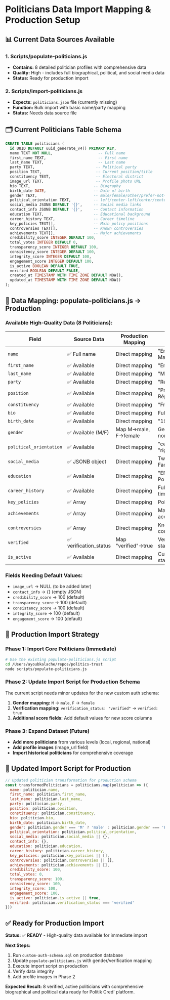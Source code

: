 # Politicians Data Import Mapping & Production Setup

## 📊 **Current Data Sources Available**

### 1. **Scripts/populate-politicians.js**
- **Contains:** 8 detailed politician profiles with comprehensive data
- **Quality:** High - includes full biographical, political, and social media data
- **Status:** Ready for production import

### 2. **Scripts/import-politicians.js**
- **Expects:** `politicians.json` file (currently missing)
- **Function:** Bulk import with basic name/party mapping
- **Status:** Needs data source file

## 🗂️ **Current Politicians Table Schema**

```sql
CREATE TABLE politicians (
  id UUID DEFAULT uuid_generate_v4() PRIMARY KEY,
  name TEXT NOT NULL,                    -- Full name
  first_name TEXT,                       -- First name
  last_name TEXT,                        -- Last name
  party TEXT,                           -- Political party
  position TEXT,                        -- Current position/title
  constituency TEXT,                    -- Electoral district
  image_url TEXT,                       -- Profile photo URL
  bio TEXT,                            -- Biography
  birth_date DATE,                     -- Date of birth
  gender TEXT,                         -- male/female/other/prefer-not-say
  political_orientation TEXT,          -- left/center-left/center/center-right/right
  social_media JSONB DEFAULT '{}',     -- Social media links
  contact_info JSONB DEFAULT '{}',     -- Contact information
  education TEXT,                      -- Educational background
  career_history TEXT,                 -- Career timeline
  key_policies TEXT[],                 -- Main policy positions
  controversies TEXT[],                -- Known controversies
  achievements TEXT[],                 -- Major achievements
  credibility_score INTEGER DEFAULT 100,
  total_votes INTEGER DEFAULT 0,
  transparency_score INTEGER DEFAULT 100,
  consistency_score INTEGER DEFAULT 100,
  integrity_score INTEGER DEFAULT 100,
  engagement_score INTEGER DEFAULT 100,
  is_active BOOLEAN DEFAULT TRUE,
  verified BOOLEAN DEFAULT FALSE,
  created_at TIMESTAMP WITH TIME ZONE DEFAULT NOW(),
  updated_at TIMESTAMP WITH TIME ZONE DEFAULT NOW()
);
```

## 🎯 **Data Mapping: populate-politicians.js → Production**

### **Available High-Quality Data (8 Politicians):**

| Field | Source Data | Production Mapping | Notes |
|-------|-------------|-------------------|-------|
| `name` | ✅ Full name | Direct mapping | "Emmanuel Macron" |
| `first_name` | ✅ Available | Direct mapping | "Emmanuel" |
| `last_name` | ✅ Available | Direct mapping | "Macron" |
| `party` | ✅ Available | Direct mapping | "Renaissance" |
| `position` | ✅ Available | Direct mapping | "Président de la République" |
| `constituency` | ✅ Available | Direct mapping | "France" |
| `bio` | ✅ Available | Direct mapping | Full biography |
| `birth_date` | ✅ Available | Direct mapping | "1977-12-21" |
| `gender` | ✅ Available (M/F) | Map M→male, F→female | Gender normalization |
| `political_orientation` | ✅ Available | Direct mapping | "center", "left", "right" |
| `social_media` | ✅ JSONB object | Direct mapping | Twitter, Facebook links |
| `education` | ✅ Available | Direct mapping | "ENA, Sciences Po Paris" |
| `career_history` | ✅ Available | Direct mapping | Full career timeline |
| `key_policies` | ✅ Array | Direct mapping | Policy positions |
| `achievements` | ✅ Array | Direct mapping | Major accomplishments |
| `controversies` | ✅ Array | Direct mapping | Known controversies |
| `verified` | ✅ verification_status | Map "verified"→true | Verification status |
| `is_active` | ✅ Available | Direct mapping | Current activity status |

### **Fields Needing Default Values:**
- `image_url` → NULL (to be added later)
- `contact_info` → {} (empty JSON)
- `credibility_score` → 100 (default)
- `transparency_score` → 100 (default)
- `consistency_score` → 100 (default)
- `integrity_score` → 100 (default)
- `engagement_score` → 100 (default)

## 🚀 **Production Import Strategy**

### **Phase 1: Import Core Politicians (Immediate)**
```bash
# Use the existing populate-politicians.js script
cd /Users/ayoubkalache/repos/politics-trust
node scripts/populate-politicians.js
```

### **Phase 2: Update Import Script for Production Schema**
The current script needs minor updates for the new custom auth schema:

1. **Gender mapping:** `M` → `male`, `F` → `female`
2. **Verification mapping:** `verification_status: "verified"` → `verified: true`
3. **Additional score fields:** Add default values for new score columns

### **Phase 3: Expand Dataset (Future)**
- **Add more politicians** from various levels (local, regional, national)
- **Add profile images** (image_url field)
- **Import historical politicians** for comprehensive coverage

## 📝 **Updated Import Script for Production**

```javascript
// Updated politician transformation for production schema
const transformedPoliticians = politicians.map(politician => ({
  name: politician.name,
  first_name: politician.first_name,
  last_name: politician.last_name,
  party: politician.party,
  position: politician.position,
  constituency: politician.constituency,
  bio: politician.bio,
  birth_date: politician.birth_date,
  gender: politician.gender === 'M' ? 'male' : politician.gender === 'F' ? 'female' : 'prefer-not-say',
  political_orientation: politician.political_orientation,
  social_media: politician.social_media || {},
  contact_info: {},
  education: politician.education,
  career_history: politician.career_history,
  key_policies: politician.key_policies || [],
  controversies: politician.controversies || [],
  achievements: politician.achievements || [],
  credibility_score: 100,
  total_votes: 0,
  transparency_score: 100,
  consistency_score: 100,
  integrity_score: 100,
  engagement_score: 100,
  is_active: politician.is_active || true,
  verified: politician.verification_status === 'verified'
}))
```

## ✅ **Ready for Production Import**

**Status:** ✅ **READY** - High-quality data available for immediate import

**Next Steps:**
1. Run `custom-auth-schema.sql` on production database
2. Update `populate-politicians.js` with gender/verification mapping
3. Execute import script on production
4. Verify data integrity
5. Add profile images in Phase 2

**Expected Result:** 8 verified, active politicians with comprehensive biographical and political data ready for Politik Cred' platform.